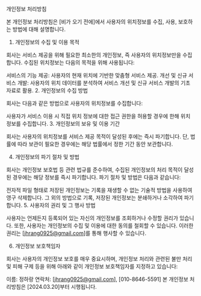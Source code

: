 개인정보 처리방침

본 개인정보 처리방침은 [비가 오기 전에]에서 사용자의 위치정보를 수집, 사용, 보호하는 방법에 대해 설명합니다.

1. 개인정보의 수집 및 이용 목적

회사는 서비스 제공을 위해 필요한 최소한의 개인정보, 즉 사용자의 위치정보만을 수집합니다. 수집된 위치정보는 다음의 목적을 위해 사용됩니다:

서비스의 기능 제공: 사용자의 현재 위치에 기반한 맞춤형 서비스 제공.
개선 및 신규 서비스 개발: 사용자의 위치 데이터를 분석하여 서비스 개선 및 신규 서비스 개발의 기초 자료로 활용.
2. 개인정보의 수집 방법

회사는 다음과 같은 방법으로 사용자의 위치정보를 수집합니다:

사용자가 서비스 이용 시 직접 위치 정보에 대한 접근 권한을 허용할 경우에 한해 위치 정보를 수집합니다.
3. 개인정보의 보유 및 이용 기간

회사는 사용자의 위치정보를 서비스 제공 목적이 달성된 후에는 즉시 파기합니다. 단, 법률에 따라 보관이 필요한 경우에는 해당 법률에서 정한 기간 동안 보관합니다.

4. 개인정보의 파기 절차 및 방법

회사는 개인정보 보호법 등 관련 법규를 준수하여, 수집된 개인정보의 처리 목적이 달성된 경우에는 해당 정보를 즉시 파기합니다. 파기 절차 및 방법은 다음과 같습니다:

전자적 파일 형태로 저장된 개인정보는 기록을 재생할 수 없는 기술적 방법을 사용하여 영구 삭제합니다.
그 외의 방법으로 기록, 저장된 개인정보는 분쇄하거나 소각하여 파기합니다.
5. 사용자의 권리 및 그 행사 방법

사용자는 언제든지 등록되어 있는 자신의 개인정보를 조회하거나 수정할 권리가 있습니다. 또한, 사용자는 개인정보의 수집 및 이용에 대한 동의를 철회할 수 있습니다. 이러한 권리는 [jhrang0925@gmail.com]를 통해 행사할 수 있습니다.

6. 개인정보 보호책임자

회사는 사용자의 개인정보 보호를 매우 중요시하며, 개인정보 처리와 관련된 불만 처리 및 피해 구제 등을 위해 아래와 같이 개인정보 보호책임자를 지정하고 있습니다:

이름: 정하랑
연락처: [jhrang0925@gmail.com], [010-8646-5591]
본 개인정보 처리방침은 [2024.03.20]부터 시행됩니다.


